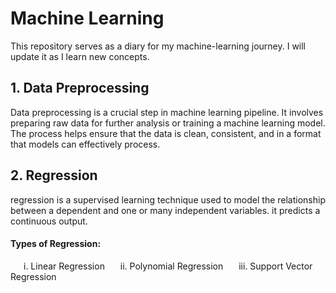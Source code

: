 #  Machine Learning
This repository serves as a diary for my machine-learning journey. I will update it as I learn new concepts.
##
## 1. Data Preprocessing 

Data preprocessing is a crucial step in  machine learning pipeline. It involves preparing raw data for further analysis or training a machine learning model. The process helps ensure that the data is clean, consistent, and in a format that models can effectively process.
##
## 2. Regression
regression is a supervised learning technique used to model the relationship between a dependent and one or many independent variables. it predicts a continuous output.  
#### Types of Regression: 
&ensp;&ensp;&ensp;i. Linear Regression 
&ensp;&ensp;&ensp;ii. Polynomial Regression 
&ensp;&ensp;&ensp;iii. Support Vector Regression
        
